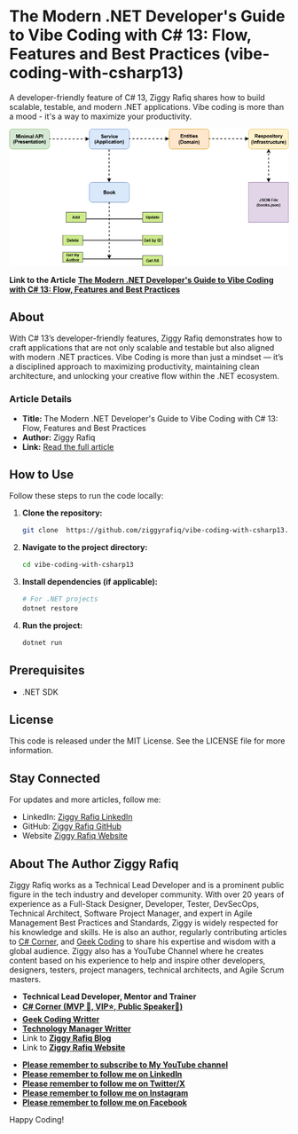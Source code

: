 # The Modern .NET Developer's Guide to Vibe Coding with C# 13: Flow, Features and Best Practices (vibe-coding-with-csharp13)
A developer-friendly feature of C# 13, Ziggy Rafiq shares how to build scalable, testable, and modern .NET applications. Vibe coding is more than a mood - it's a way to maximize your productivity.
 

![](docs/Zigg-Rafiq-Vibe-Coding-with-C-Sharp-13.png)

**Link to the Article** **[The Modern .NET Developer's Guide to Vibe Coding with C# 13: Flow, Features and Best Practices](https://www.c-sharpcorner.com/article/the-modern-net-developers-guide-to-vibe-coding-with-c-sharp-13-flow-features-and/)**  

## About  

 With C# 13’s developer-friendly features, Ziggy Rafiq demonstrates how to craft applications that are not only scalable and testable but also aligned with modern .NET practices. Vibe Coding is more than just a mindset — it’s a disciplined approach to maximizing productivity, maintaining clean architecture, and unlocking your creative flow within the .NET ecosystem.

### Article Details  

- **Title:** The Modern .NET Developer's Guide to Vibe Coding with C# 13: Flow, Features and Best Practices
- **Author:** Ziggy Rafiq  
- **Link:** [Read the full article](https://www.c-sharpcorner.com/article/the-modern-net-developers-guide-to-vibe-coding-with-c-sharp-13-flow-features-and/)  

## How to Use  

Follow these steps to run the code locally:  

1. **Clone the repository:**  
   ```bash  
   git clone  https://github.com/ziggyrafiq/vibe-coding-with-csharp13.git 
   ```

2. **Navigate to the project directory:**  
   ```bash  
   cd vibe-coding-with-csharp13
   ```
3. **Install dependencies (if applicable):** 
   ```bash  
   # For .NET projects  
   dotnet restore  
   ```   

4. **Run the project:** 
   ```bash  
   dotnet run  
   ```

## Prerequisites
* .NET SDK

## License
This code is released under the MIT License. See the LICENSE file for more information.

## Stay Connected
For updates and more articles, follow me:

* LinkedIn: [Ziggy Rafiq LinkedIn](https://www.linkedin.com/in/ziggyrafiq/)
* GitHub: [Ziggy Rafiq GitHub](https://github.com/ziggyrafiq)
* Website [Ziggy Rafiq Website](https://ziggyrafiq.com)

## About The Author Ziggy Rafiq

Ziggy Rafiq works as a Technical Lead Developer and is a prominent public figure in the tech industry and developer community. With over 20 years of experience as a Full-Stack Designer, Developer, Tester, DevSecOps, Technical Architect,
Software Project Manager, and expert in Agile Management Best Practices and Standards, Ziggy is widely respected for his knowledge and skills. He is also an author, regularly contributing articles
to [C# Corner](https://www.c-sharpcorner.com/members/ziggy-rafiq), and [Geek Coding](https://geekcodinghub.com/members/ziggy-rafiq) to
share his expertise and wisdom with a global audience. Ziggy also has a YouTube Channel where he creates content based on his experience to help and inspire other developers, designers, testers, project managers,
technical architects, and Agile Scrum masters.

- **Technical Lead Developer, Mentor and Trainer**
- **[C# Corner (MVP 🏅, VIP⭐️, Public Speaker🎤)](https://www.c-sharpcorner.com/members/ziggy-rafiq)**
- **[Geek Coding Writter](https://geekcodinghub.com/members/ziggy-rafiq)**
- **[Technology Manager Writter](https://technology-manager.com/members/ziggy-rafiq)**
- Link to [**Ziggy Rafiq Blog**](https://blog.ziggyrafiq.com)
- Link to [**Ziggy Rafiq Website**](https://ziggyrafiq.com)

* [**Please remember to subscribe to My YouTube channel**](https://www.youtube.com/)
* [**Please remember to follow me on LinkedIn**](https://www.linkedin.com/in/ziggyrafiq/)
* [**Please remember to follow me on Twitter/X**](https://twitter.com/ziggyrafiq)
* [**Please remember to follow me on Instagram**](https://www.instagram.com/ziggyrafiq/)
* [**Please remember to follow me on Facebook**](https://www.facebook.com/ziggyrafiq)
  
Happy Coding!
